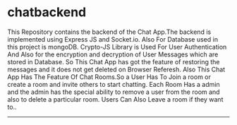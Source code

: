 # chatbackend

This Repository contains the backend of the Chat App.The backend is implemented using Express JS and Socket.io.
Also For Database used in this project is mongoDB.
Crypto-JS Library is Used For User Authentication And Also for the encryption and decryption of User Messages which are stored in Database.
So This Chat App has got the feature of restoring the messages and it does not get deleted on Browser Referesh.
Also This Chat App Has The Feature Of Chat Rooms.So a User Has To Join a room or create a room and invite others to start chatting.
Each Room Has a admin and the admin has the special ability to remove a user from the room and also to delete a particular room.
Users Can Also Leave a room if they want to..

----------------------------------------------------------                            ------------------------------------------------------------------------
